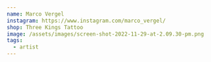 ```yaml
---
name: Marco Vergel
instagram: https://www.instagram.com/marco_vergel/
shop: Three Kings Tattoo
image: /assets/images/screen-shot-2022-11-29-at-2.09.30-pm.png
tags:
  - artist
---
```

